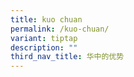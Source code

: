 ```yaml
---
title: kuo chuan
permalink: /kuo-chuan/
variant: tiptap
description: ""
third_nav_title: 华中的优势
---
```

<p></p>